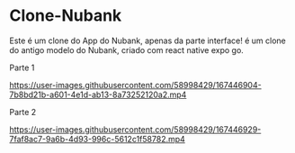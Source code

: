 # Clone-Nubank
Este é um clone do App do Nubank, apenas da parte interface! é um clone do antigo modelo do Nubank, criado com react native expo go.

Parte 1

https://user-images.githubusercontent.com/58998429/167446904-7b8bd21b-a601-4e1d-ab13-8a73252120a2.mp4

Parte 2

https://user-images.githubusercontent.com/58998429/167446929-7faf8ac7-9a6b-4d93-996c-5612c1f58782.mp4

